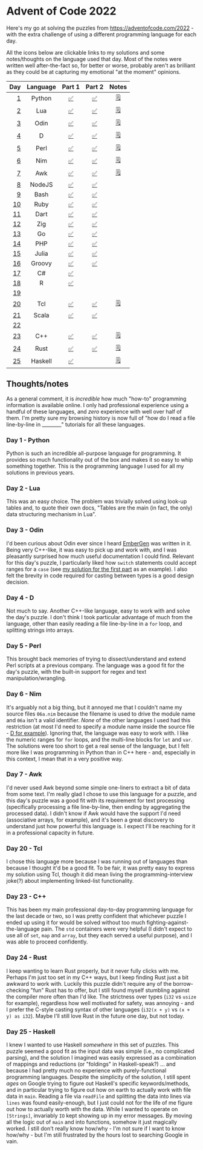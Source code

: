 # Advent of Code 2022

Here's my go at solving the puzzles from https://adventofcode.com/2022 - with the extra challenge of using a different programming language for each day.

All the icons below are clickable links to my solutions and some notes/thoughts on the language used that day. Most of the notes were written well after-the-fact so, for better or worse, probably aren't as brilliant as they could be at capturing my emotional "at the moment" opinions.

| Day                                        | Language | Part 1                                     | Part 2                                     | Notes                                 |
| -----------------------------------------: | :------: | :----------------------------------------: | :----------------------------------------: | :-----------------------------------: |
| [1](https://adventofcode.com/2022/day/1)   | Python   | [:white_check_mark:](01_Python/01a.py)     | [:white_check_mark:](01_Python/01b.py)     | [:spiral_notepad:](#day-1---python)   |
| [2](https://adventofcode.com/2022/day/2)   | Lua      | [:white_check_mark:](02_Lua/02a.lua)       | [:white_check_mark:](02_Lua/02b.lua)       | [:spiral_notepad:](#day-2---lua)      |
| [3](https://adventofcode.com/2022/day/3)   | Odin     | [:white_check_mark:](03_Odin/03a.odin)     | [:white_check_mark:](03_Odin/03b.odin)     | [:spiral_notepad:](#day-3---odin)     |
| [4](https://adventofcode.com/2022/day/4)   | D        | [:white_check_mark:](04_D/04a.d)           | [:white_check_mark:](04_D/04b.d)           | [:spiral_notepad:](#day-4---d)        |
| [5](https://adventofcode.com/2022/day/5)   | Perl     | [:white_check_mark:](05_Perl/05a.pl)       | [:white_check_mark:](05_Perl/05b.pl)       | [:spiral_notepad:](#day-5---perl)     |
| [6](https://adventofcode.com/2022/day/6)   | Nim      | [:white_check_mark:](06_Nim/day06a.nim)    | [:white_check_mark:](06_Nim/day06b.nim)    | [:spiral_notepad:](#day-6---nim)      |
| [7](https://adventofcode.com/2022/day/7)   | Awk      | [:white_check_mark:](07_Awk/07a.awk)       | [:white_check_mark:](07_Awk/07b.awk)       | [:spiral_notepad:](#day-7---awk)      |
| [8](https://adventofcode.com/2022/day/8)   | NodeJS   | [:white_check_mark:](08_NodeJS/08a.js)     | [:white_check_mark:](08_NodeJS/08b.js)     |                                       |
| [9](https://adventofcode.com/2022/day/9)   | Bash     | [:white_check_mark:](09_Bash/09a.sh)       | [:white_check_mark:](09_Bash/09b.sh)       |                                       |
| [10](https://adventofcode.com/2022/day/10) | Ruby     | [:white_check_mark:](10_Ruby/10a.rb)       | [:white_check_mark:](10_Ruby/10b.rb)       |                                       |
| [11](https://adventofcode.com/2022/day/11) | Dart     | [:white_check_mark:](11_Dart/11a.dart)     | [:white_check_mark:](11_Dart/11b.dart)     |                                       |
| [12](https://adventofcode.com/2022/day/12) | Zig      | [:white_check_mark:](12_Zig/12a.zig)       | [:white_check_mark:](12_Zig/12b.zig)       |                                       |
| [13](https://adventofcode.com/2022/day/13) | Go       | [:white_check_mark:](13_Go/13a.go)         | [:white_check_mark:](13_Go/13b.go)         |                                       |
| [14](https://adventofcode.com/2022/day/14) | PHP      | [:white_check_mark:](14_PHP/14a.php)       | [:white_check_mark:](14_PHP/14b.php)       |                                       |
| [15](https://adventofcode.com/2022/day/15) | Julia    | [:white_check_mark:](15_Julia/15a.jl)      | [:white_check_mark:](15_Julia/15b.jl)      |                                       |
| [16](https://adventofcode.com/2022/day/16) | Groovy   | [:white_check_mark:](16_Groovy/16a.groovy) | [:white_check_mark:](16_Groovy/16b.groovy) |                                       |
| [17](https://adventofcode.com/2022/day/17) | C#       | [:white_check_mark:](17_C%23/17a.cs)       |                                            |                                       |
| [18](https://adventofcode.com/2022/day/18) | R        | [:white_check_mark:](18_R/18a.R)           |                                            |                                       |
| [19](https://adventofcode.com/2022/day/19) |          |                                            |                                            |                                       |
| [20](https://adventofcode.com/2022/day/20) | Tcl      | [:white_check_mark:](20_Tcl/20a.tcl)       | [:white_check_mark:](20_Tcl/20a.tcl)       | [:spiral_notepad:](#day-20---tcl)     |
| [21](https://adventofcode.com/2022/day/21) | Scala    | [:white_check_mark:](21_Scala/21a.scala)   | [:white_check_mark:](21_Scala/21b.scala)   |                                       |
| [22](https://adventofcode.com/2022/day/22) |          |                                            |                                            |                                       |
| [23](https://adventofcode.com/2022/day/23) | C++      | [:white_check_mark:](23_C%2B%2B/23a.cpp)   | [:white_check_mark:](23_C%2B%2B/23b.cpp)   | [:spiral_notepad:](#day-23---c)       |
| [24](https://adventofcode.com/2022/day/24) | Rust     | [:white_check_mark:](24_Rust/24a.rs)       | [:white_check_mark:](24_Rust/24b.rs)       | [:spiral_notepad:](#day-24---rust)    |
| [25](https://adventofcode.com/2022/day/25) | Haskell  | [:white_check_mark:](25_Haskell/25a.hs)    |                                            | [:spiral_notepad:](#day-25---haskell) |

## Thoughts/notes

As a general comment, it is *incredible* how much "how-to" programming information is available online. I only had professional experience using a handful of these languages, and *zero* experience with well over half of them. I'm pretty sure my browsing history is now full of "how do I read a file line-by-line in ________" tutorials for all these languages.

### Day 1 - Python

Python is such an incredible all-purpose language for programming. It provides so much functionality out of the box and makes it so easy to whip something together. This is the programming language I used for all my solutions in previous years.

### Day 2 - Lua

This was an easy choice. The problem was trivially solved using look-up tables and, to quote their own docs, "Tables are the main (in fact, the only) data structuring mechanism in Lua".

### Day 3 - Odin

I'd been curious about Odin ever since I heard [EmberGen](https://odin-lang.org/showcase/embergen/) was written in it. Being very C++-like, it was easy to pick up and work with, and I was pleasantly surprised how much useful documentation I could find. Relevant for this day's puzzle, I particularly liked how `switch` statements could accept ranges for a `case` (see [my solution for the first part](03_Odin/03a.odin#L19-L24) as an example). I also felt the brevity in code required for casting between types is a good design decision.

### Day 4 - D

Not much to say. Another C++-like language, easy to work with and solve the day's puzzle. I don't think I took particular advantage of much from the language, other than easily reading a file line-by-line in a `for` loop, and splitting strings into arrays.

### Day 5 - Perl

This brought back memories of trying to dissect/understand and extend Perl scripts at a previous company. The language was a good fit for the day's puzzle, with the built-in support for regex and text manipulation/wrangling.

### Day 6 - Nim

It's arguably not a big thing, but it annoyed me that I couldn't name my source files `06a.nim` because the filename is used to drive the module name and `06a` isn't a valid identifier. *None* of the other languages I used had this restriction (at most I'd need to specify a module name inside the source file - [D for example](04_D/04a.d#L1)). Ignoring that, the language was easy to work with. I like the numeric ranges for `for` loops, and the multi-line blocks for `let` and `var`. The solutions were too short to get a real sense of the language, but I felt more like I was programming in Python than in C++ here - and, especially in this context, I mean that in a very positive way.

### Day 7 - Awk

I'd never used Awk beyond some simple one-liners to extract a bit of data from some text. I'm really glad I chose to use this language for a puzzle, and this day's puzzle was a good fit with its requirement for text processing (specifically processing a file line-by-line, then ending by aggregating the processed data). I didn't know if Awk would have the support I'd need (associative arrays, for example), and it's been a great discovery to understand just how powerful this language is. I expect I'll be reaching for it in a professional capacity in future.

### Day 20 - Tcl

I chose this language more because I was running out of languages than because I thought it'd be a good fit. To be fair, it was pretty easy to express my solution using Tcl, though it did mean living the programming-interview joke(?) about implementing linked-list functionality.

### Day 23 - C++

This has been my main professional day-to-day programming language for the last decade or two, so I was pretty confident that whichever puzzle I ended up using it for would be solved without too much fighting-against-the-language pain. The `std` containers were very helpful (I didn't expect to use all of `set`, `map` and `array`, but they each served a useful purpose), and I was able to proceed confidently.

### Day 24 - Rust

I keep wanting to learn Rust properly, but it never fully clicks with me. Perhaps I'm just too set in my C++ ways, but I keep finding Rust just a bit awkward to work with. Luckily this puzzle didn't require any of the borrow-checking "fun" Rust has to offer, but I still found myself stumbling against the compiler more often than I'd like. The strictness over types (`i32` vs `usize` for example), regardless how well motivated for safety, was annoying - and I prefer the C-style casting syntax of other languages (`i32(x + y)` vs `(x + y) as i32`). Maybe I'll still love Rust in the future one day, but not today.

### Day 25 - Haskell

I knew I wanted to use Haskell *somewhere* in this set of puzzles. This puzzle seemed a good fit as the input data was simple (i.e., no complicated parsing), and the solution I imagined was easily expressed as a combination of mappings and reductions (or "foldings" in Haskell-speak?) ... and because I had pretty much no experience with purely-functional programming languages. Despite the simplicity of the solution, I still spent *ages* on Google trying to figure out Haskell's specific keywords/methods, and in particular trying to figure out how on earth to actually work with file data in `main`. Reading a file via `readFile` and splitting the data into lines via `lines` was found easily-enough, but I just could not for the life of me figure out how to actually worth with the data. While I wanted to operate on `[Strings]`, invariably `IO` kept showing up in my error messages. By moving all the logic out of `main` and into functions, somehow it just magically worked. I still don't really know how/why - I'm not sure if I want to know how/why - but I'm still frustrated by the hours lost to searching Google in vain.

